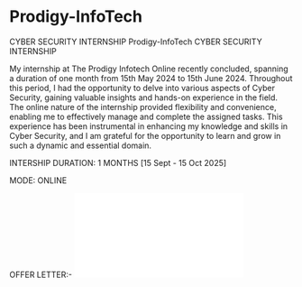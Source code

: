 # Prodigy-InfoTech
CYBER SECURITY INTERNSHIP
Prodigy-InfoTech
CYBER SECURITY INTERNSHIP

My internship at The Prodigy Infotech Online recently concluded, spanning a duration of one month from 15th May 2024 to 15th June 2024. Throughout this period, I had the opportunity to delve into various aspects of Cyber Security, gaining valuable insights and hands-on experience in the field. The online nature of the internship provided flexibility and convenience, enabling me to effectively manage and complete the assigned tasks. This experience has been instrumental in enhancing my knowledge and skills in Cyber Security, and I am grateful for the opportunity to learn and grow in such a dynamic and essential domain.

INTERSHIP DURATION: 1 MONTHS [15 Sept - 15 Oct 2025]

MODE: ONLINE

OFFER LETTER:-
![Alt text](file:///C:/Users/prajakta%20ukirde/Downloads/Offer%20Letter.pdf)
